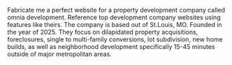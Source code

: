 Fabricate me a perfect website for a property development company called omnia development. Reference top development company websites using features like theirs. The company is based out of St.Louis, MO. Founded in the year of 2025. They focus on dilapidated property acquisitions, foreclosures, single to multi-family conversions, lot subdivision, new home builds, as well as neighborhood development specifically 15-45 minutes outside of major metropolitan areas.

